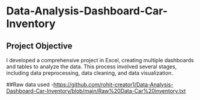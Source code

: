 # Data-Analysis-Dashboard-Car-Inventory
## Project Objective
I developed a comprehensive project in Excel, creating multiple dashboards and tables to analyze the data. This process involved several stages, including data preprocessing, data cleaning, and data visualization.

##Raw data used
-https://github.com/rohit-creator1/Data-Analysis-Dashboard-Car-Inventory/blob/main/Raw%20Data-Car%20inventory.txt
